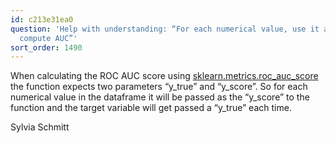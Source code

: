 ```yaml
---
id: c213e31ea0
question: 'Help with understanding: “For each numerical value, use it as score and
  compute AUC”'
sort_order: 1490
---
```


When calculating the ROC AUC score using [sklearn.metrics.roc_auc_score](https://scikit-learn.org/stable/modules/generated/sklearn.metrics.roc_auc_score.html) the function expects two parameters “y_true” and “y_score”. So for each numerical value in the dataframe it will be passed as the “y_score” to the function and the target variable will get passed a “y_true” each time.

Sylvia Schmitt

